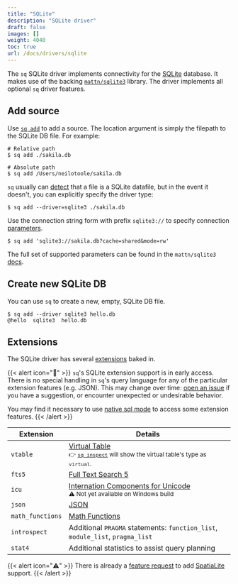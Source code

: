 ```yaml
---
title: "SQLite"
description: "SQLite driver"
draft: false
images: []
weight: 4040
toc: true
url: /docs/drivers/sqlite
---
```

The `sq` SQLite driver implements connectivity for
the [SQLite](https://www.sqlite.org) database. It makes use of the backing
[`mattn/sqlite3`](https://github.com/mattn/go-sqlite3) library.
The driver implements all optional `sq` driver features.

## Add source

Use [`sq add`](/docs/cmd/add) to add a source. The location argument is simply the
filepath to the SQLite DB file. For example:

```shell
# Relative path
$ sq add ./sakila.db

# Absolute path
$ sq add /Users/neilotoole/sakila.db
```

`sq` usually can [detect](/docs/detect#driver-type) that a file is a SQLite datafile, but in the event
it doesn't, you can explicitly specify the driver type:

```shell
$ sq add --driver=sqlite3 ./sakila.db
```

Use the connection string form with prefix `sqlite3://` to specify
connection [parameters](https://github.com/mattn/go-sqlite3#connection-string).

```shell
$ sq add 'sqlite3://sakila.db?cache=shared&mode=rw'
```

The full set of supported parameters can be found in the `mattn/sqlite3`
[docs](https://github.com/mattn/go-sqlite3#connection-string).


## Create new SQLite DB

You can use `sq` to create a new, empty, SQLite DB file.

```shell
$ sq add --driver sqlite3 hello.db
@hello  sqlite3  hello.db
```

## Extensions

The SQLite driver has several [extensions](https://github.com/mattn/go-sqlite3#feature--extension-list) baked in.

{{< alert icon="🐥" >}}
`sq`'s SQLite extension support is in early access. There is no special handling
in `sq`'s query language for any of the particular extension features (e.g. JSON). This may
change over time: [open an issue](https://github.com/neilotoole/sq/issues/new/choose)
if you have a suggestion, or encounter unexpected or undesirable behavior.

You may find it necessary to use [native sql mode](/docs/cmd/sql) to access some
extension features.
{{< /alert >}}

| Extension        | Details                                                                                                                                                 |
|------------------|---------------------------------------------------------------------------------------------------------------------------------------------------------|
| `vtable`         | [Virtual Table](https://www.sqlite.org/vtab.html) <br/><small>👉 [`sq inspect`](/docs/inspect) will show the virtual table's type as `virtual`.</small> |
| `fts5`           | [Full Text Search 5](https://www.sqlite.org/fts5.html)                                                                                                  |
| `icu`            | [Internation Components for Unicode](https://sqlite.org/src/dir/ext/icu) <br/> <small>⚠️ Not yet available on Windows build</small>                     |
| `json`           | [JSON](https://sqlite.org/json1.html)                                                                                                                   |
| `math_functions` | [Math Functions](https://www.sqlite.org/lang_mathfunc.html)                                                                                             |
| `introspect`     | Additional `PRAGMA` statements: `function_list`, `module_list`, `pragma_list`                                                                           |
| `stat4`          | Additional statistics to assist query planning                                                                                                          |

{{< alert icon="⚠️" >}}
There is already a [feature request](https://github.com/neilotoole/sq/issues/86) to
add [SpatiaLite](https://www.gaia-gis.it/fossil/libspatialite/index) support.
{{< /alert >}}
